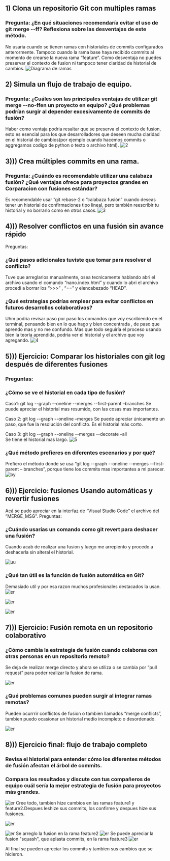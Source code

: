 ## 1) Clona un repositorio Git con multiples ramas

### Pregunta: ¿En qué situaciones recomendaría evitar el uso de git merge --ff? Reflexiona sobre las desventajas de este método. 
No usaria cuando se tienen ramas con historiales de commits configurados  anterormente. Tampoco cuando la rama base haya recibido commits al momento de 
crearse la nueva rama “feature”. Como desventaja no puedes preservar el contexto de fusion ni tampoco tener claridad de historial de cambios. 
![Diagrama de ramas](https://github.com/BiancaMT957/Desarrollo-de-Software/blob/main/Archivo5/img/imagen1.png?raw=true)


## 2)  Simula un flujo de trabajo de equipo.  
### Pregunta: ¿Cuáles son las principales ventajas de utilizar git merge --no-ffen un proyecto en equipo? ¿Qué problemas podrían surgir al depender excesivamente de commits de fusión?  
Haber como ventaja podria resaltar que se preserva el contexto de fusion, esto es esencial para los que desarrolladores que deseen mucha claridad en el historial de cambios(por ejemplo cuando hacemos commits o aggregamos codigo de python o texto o archivo html).
![2](https://github.com/BiancaMT957/Desarrollo-de-Software/blob/main/Archivo5/img/imagen2.png?raw=true)


## 3)))  Crea múltiples commits en una rama.  
### Pregunta: ¿Cuándo es recomendable utilizar una calabaza fusión? ¿Qué ventajas ofrece para proyectos grandes en Corparacion con fusiones estándar?
Es recomendable usar “git rebase-2 o “calabaza fusión” cuando deseas tener un historial de confirmaciones tipo lineal, pero también reescribir tu historial y no borrarlo como en otros casos. 
![3](https://github.com/BiancaMT957/Desarrollo-de-Software/blob/main/Archivo5/img/imagen3.png?raw=true)

## 4)))  Resolver conflictos en una fusión sin avance rápido 
Preguntas: 
### ¿Qué pasos adicionales tuviste que tomar para resolver el conflicto? 
Tuve que arreglarlos manualmente, osea tecnicamente hablando abri el archivo usando el comando “nano.index.html” y cuando lo abri el archivo procedi a borrar los “>>>” , “==” y elencabezado “HEAD”.  

###  ¿Qué estrategias podrías emplear para evitar conflictos en futuros desarrollos colaborativos? 
Uhm podria revisar paso por paso los comandos que voy escribiendo en el terminal, pensando bien en lo que hago y bien concentrada , de paso que aprendo mas y no me confundo. Mas que todo seguiría  el proceso usando bien la teoría aprendida, podria ver el historial y el archivo que voy agregando. 
![4](https://github.com/BiancaMT957/Desarrollo-de-Software/blob/main/Archivo5/img/imagen4.png?raw=true)

## 5))) Ejercicio: Comparar los historiales con git log después de diferentes fusiones 
### Preguntas: 
### ¿Cómo se ve el historial en cada tipo de fusión? 
Caso1:  git log --graph --oneline --merges --first-parent –branches 
Se puede apreciar el historial mas resumido, con las cosas mas importantes. 
 
Caso 2: git log --graph --oneline –merges 
Se puede apreciar únicamente un paso, que fue la resolución del conflicto. Es el 
historial más corto. 
 
Caso 3: git log --graph --oneline --merges --decorate –all  
Se tiene el historial mas largo. 
![5](https://github.com/BiancaMT957/Desarrollo-de-Software/blob/main/Archivo5/img/imagen5.png) 
###  ¿Qué método prefieres en diferentes escenarios y por qué? 
Prefiero el método donde se usa “git log --graph --oneline --merges --first-parent –
branches”, porque tiene los commits mas importantes a mi parecer. 
![by](https://github.com/BiancaMT957/Desarrollo-de-Software/blob/main/Archivo5/img/imagen5b.png)
## 6))) Ejercicio: fusiones Usando automáticas y revertir fusiones 
  
Acá se pudo apreciar en la interfaz de “Visual Studio Code” el archivo del “MERGE_MSG”. 
Preguntas: 
### ¿Cuándo usarías un comando como git revert para deshacer una fusión? 
Cuando acab de realizar una fusion y luego me arrepiento y procedo a deshacerla 
sin alteral el historial. 

![uu](https://github.com/BiancaMT957/Desarrollo-de-Software/blob/main/Archivo5/img/imagen6a.png)

###  ¿Qué tan útil es la función de fusión automática en Git? 
Demasiado util y por esa razon muchos profesionales destacados la usan.  
![er](https://github.com/BiancaMT957/Desarrollo-de-Software/blob/main/Archivo5/img/imagen6b.png)

![er](https://github.com/BiancaMT957/Desarrollo-de-Software/blob/main/Archivo5/img/imagen6c.png)

![er](https://github.com/BiancaMT957/Desarrollo-de-Software/blob/main/Archivo5/img/imagen6d.png)


## 7)))  Ejercicio: Fusión remota en un repositorio colaborativo 
### ¿Cómo cambia la estrategia de fusión cuando colaboras con otras personas en un repositorio remoto? 
Se deja de realizar merge directo y ahora se utiliza o se cambia por “pull request” para poder realizar la fusion de rama.

![er](https://github.com/BiancaMT957/Desarrollo-de-Software/blob/main/Archivo5/img/imagen7a.png)
### ¿Qué problemas comunes pueden surgir al integrar ramas remotas? 
Pueden ocurrrir conflictos de fusion o tambien llamados “merge conflicts”, tambien puedo ocasionar un historial medio incompleto o desordenado.  


![er](https://github.com/BiancaMT957/Desarrollo-de-Software/blob/main/Archivo5/img/imagen7c.png)
## 8))) Ejercicio final: flujo de trabajo completo
### Revisa el historial para entender cómo los diferentes métodos de fusión afectan el árbol de commits. 
### Compara los resultados y discute con tus compañeros de equipo cuál sería la mejor estrategia de fusión para proyectos más grandes.

 
 ![er](https://github.com/BiancaMT957/Desarrollo-de-Software/blob/main/Archivo5/img/imagen8a.png)
 Cree todo, tambien hize cambios en las ramas feature1 y feature2.Despues leshize sus commits, los confirme y despues hize sus fusiones.
 
 ![er](https://github.com/BiancaMT957/Desarrollo-de-Software/blob/main/Archivo5/img/imagen8b.png)
 
 ![er](https://github.com/BiancaMT957/Desarrollo-de-Software/blob/main/Archivo5/img/imagen8c.png)
Se arreglo la fusion en la rama feature2
![er](https://github.com/BiancaMT957/Desarrollo-de-Software/blob/main/Archivo5/img/imagen8cpng.png)
Se puede apreciar la fusion "squash", que aplasta commits, en la rama feature3
 ![er](https://github.com/BiancaMT957/Desarrollo-de-Software/blob/main/Archivo5/img/imagen8d.png)
 
 Al final se pueden apreciar los commits y tambien sus cambios que se hicieron.

 
 

  
  


 

 

